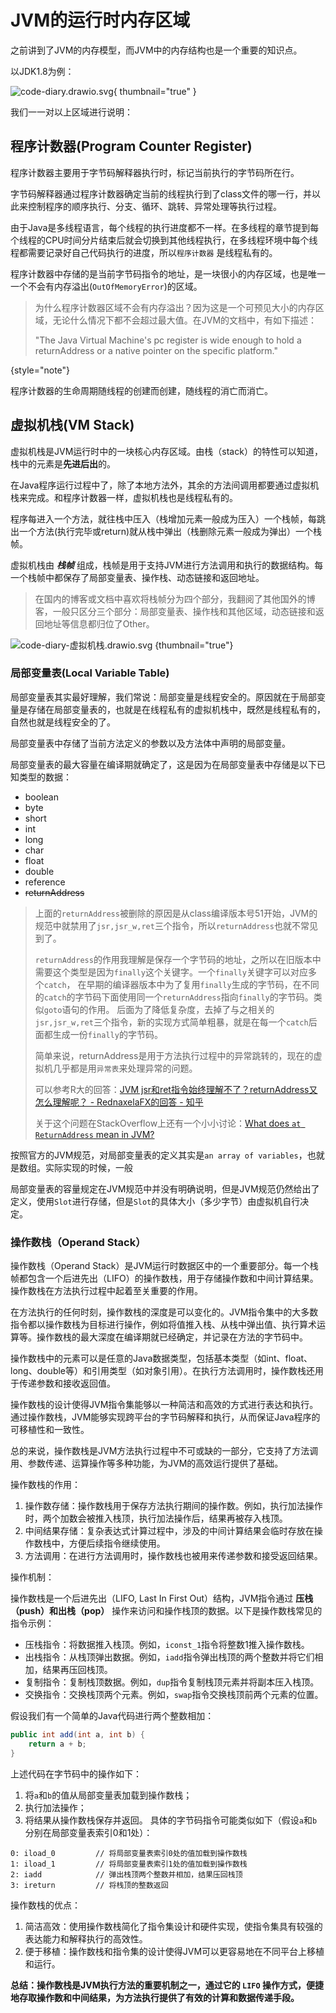 # JVM的运行时内存区域

之前讲到了JVM的内存模型，而JVM中的内存结构也是一个重要的知识点。

以JDK1.8为例：

![code-diary.drawio.svg](code-diary.drawio.svg){ thumbnail="true" }

我们一一对以上区域进行说明：

## 程序计数器(Program Counter Register)

程序计数器主要用于字节码解释器执行时，标记当前执行的字节码所在行。

字节码解释器通过程序计数器确定当前的线程执行到了class文件的哪一行，并以此来控制程序的顺序执行、分支、循环、跳转、异常处理等执行过程。

由于Java是多线程语言，每个线程的执行进度都不一样。在多线程的章节提到每个线程的CPU时间分片结束后就会切换到其他线程执行，在多线程环境中每个线程都需要记录好自己代码执行的进度，所以`程序计数器`
是线程私有的。

程序计数器中存储的是当前字节码指令的地址，是一块很小的内存区域，也是唯一一个不会有内存溢出(`OutOfMemoryError`)的区域。

> 为什么程序计数器区域不会有内存溢出？因为这是一个可预见大小的内存区域，无论什么情况下都不会超过最大值。在JVM的文档中，有如下描述：
>
> "The Java Virtual Machine's pc register is wide enough to hold a returnAddress or a native pointer on the specific
> platform."
>
{style="note"}

程序计数器的生命周期随线程的创建而创建，随线程的消亡而消亡。

## 虚拟机栈(VM Stack)

虚拟机栈是JVM运行时中的一块核心内存区域。由栈（stack）的特性可以知道，栈中的元素是**先进后出**的。

在Java程序运行过程中了，除了本地方法外，其余的方法间调用都要通过虚拟机栈来完成。和程序计数器一样，虚拟机栈也是线程私有的。

程序每进入一个方法，就往栈中压入（栈增加元素一般成为压入）一个栈帧，每跳出一个方法(执行完毕或return)就从栈中弹出（栈删除元素一般成为弹出）一个栈帧。

虚拟机栈由 ***栈帧*** 组成，栈帧是用于支持JVM进行方法调用和执行的数据结构。每一个栈帧中都保存了局部变量表、操作栈、动态链接和返回地址。

> 在国内的博客或文档中喜欢将栈帧分为四个部分，我翻阅了其他国外的博客，一般只区分三个部分：局部变量表、操作栈和其他区域，动态链接和返回地址等信息都归位了Other。

![code-diary-虚拟机栈.drawio.svg](code-diary-虚拟机栈.drawio.svg) {thumbnail="true"}

### 局部变量表(Local Variable Table)

局部变量表其实最好理解，我们常说：局部变量是线程安全的。原因就在于局部变量是存储在局部变量表的，也就是在线程私有的虚拟机栈中，既然是线程私有的，自然也就是线程安全的了。

局部变量表中存储了当前方法定义的参数以及方法体中声明的局部变量。

局部变量表的最大容量在编译期就确定了，这是因为在局部变量表中存储是以下已知类型的数据：

- boolean
- byte
- short
- int
- long
- char
- float
- double
- reference
- ~~returnAddress~~

> 上面的`returnAddress`被删除的原因是从class编译版本号51开始，JVM的规范中就禁用了`jsr,jsr_w,ret`三个指令，所以`returnAddress`也就不常见到了。
> 
> `returnAddress`的作用我理解是保存一个字节码的地址，之所以在旧版本中需要这个类型是因为`finally`这个关键字。一个`finally`关键字可以对应多个`catch`，
> 在早期的编译器版本中为了复用`finally`生成的字节码，在不同的`catch`的字节码下面使用同一个`returnAddress`指向`finally`的字节码。类似`goto`语句的作用。
> 后面为了降低复杂度，去掉了与之相关的`jsr,jsr_w,ret`三个指令，新的实现方式简单粗暴，就是在每一个`catch`后面都生成一份`finally`的字节码。
> 
> 简单来说，returnAddress是用于方法执行过程中的异常跳转的，现在的虚拟机几乎都是用`异常表`来处理异常的问题。
>
> 可以参考R大的回答：<a href="https://www.zhihu.com/question/29056872/answer/43049999">JVM jsr和ret指令始终理解不了？returnAddress又怎么理解呢？ - RednaxelaFX的回答 - 知乎</a>
> 
> 关于这个问题在StackOverflow上还有一个小小讨论：<a href="https://stackoverflow.com/questions/57753497/what-does-at-returnaddress-mean-in-jvm">What does `at ReturnAddress` mean in JVM?</a> 

按照官方的JVM规范，对局部变量表的定义其实是`an array of variables`，也就是数组。实际实现的时候，一般

局部变量表的容量规定在JVM规范中并没有明确说明，但是JVM规范仍然给出了定义，使用`Slot`进行存储，但是`Slot`的具体大小（多少字节）由虚拟机自行决定。

### 操作数栈（Operand Stack）

操作数栈（Operand Stack）是JVM运行时数据区中的一个重要部分。每一个栈帧都包含一个后进先出（LIFO）的操作数栈，用于存储操作数和中间计算结果。操作数栈在方法执行过程中起着至关重要的作用。

在方法执行的任何时刻，操作数栈的深度是可以变化的。JVM指令集中的大多数指令都以操作数栈为目标进行操作，例如将值推入栈、从栈中弹出值、执行算术运算等。操作数栈的最大深度在编译期就已经确定，并记录在方法的字节码中。

操作数栈中的元素可以是任意的Java数据类型，包括基本类型（如int、float、long、double等）和引用类型（如对象引用）。在执行方法调用时，操作数栈还用于传递参数和接收返回值。

操作数栈的设计使得JVM指令集能够以一种简洁和高效的方式进行表达和执行。通过操作数栈，JVM能够实现跨平台的字节码解释和执行，从而保证Java程序的可移植性和一致性。

总的来说，操作数栈是JVM方法执行过程中不可或缺的一部分，它支持了方法调用、参数传递、运算操作等多种功能，为JVM的高效运行提供了基础。

操作数栈的作用：

1. 操作数存储：操作数栈用于保存方法执行期间的操作数。例如，执行加法操作时，两个加数会被推入栈顶，执行加法操作后，结果再被存入栈顶。
2. 中间结果存储：复杂表达式计算过程中，涉及的中间计算结果会临时存放在操作数栈中，方便后续指令继续使用。
3. 方法调用：在进行方法调用时，操作数栈也被用来传递参数和接受返回结果。

操作机制：

操作数栈是一个后进先出（LIFO, Last In First Out）结构，JVM指令通过 **压栈（push）和出栈（pop）** 操作来访问和操作栈顶的数据。以下是操作数栈常见的指令示例：

- 压栈指令：将数据推入栈顶。例如，`iconst_1`指令将整数1推入操作数栈。
- 出栈指令：从栈顶弹出数据。例如，`iadd`指令弹出栈顶的两个整数并将它们相加，结果再压回栈顶。
- 复制指令：复制栈顶数据。例如，`dup`指令复制栈顶元素并将副本压入栈顶。
- 交换指令：交换栈顶两个元素。例如，`swap`指令交换栈顶前两个元素的位置。

假设我们有一个简单的Java代码进行两个整数相加：

```Java
public int add(int a, int b) {
    return a + b;
}
```

上述代码在字节码中的操作如下：

1. 将`a`和`b`的值从局部变量表加载到操作数栈；
2. 执行加法操作；
3. 将结果从操作数栈保存并返回。
具体的字节码指令可能类似如下（假设`a`和`b`分别在局部变量表索引0和1处）：

```text
0: iload_0         // 将局部变量表索引0处的值加载到操作数栈
1: iload_1         // 将局部变量表索引1处的值加载到操作数栈
2: iadd            // 弹出栈顶两个整数并相加，结果压回栈顶
3: ireturn         // 将栈顶的整数返回
```

操作数栈的优点：

1. 简洁高效：使用操作数栈简化了指令集设计和硬件实现，使指令集具有较强的表达能力和解释执行的高效性。
2. 便于移植：操作数栈和指令集的设计使得JVM可以更容易地在不同平台上移植和运行。

**总结：操作数栈是JVM执行方法的重要机制之一，通过它的 `LIFO` 操作方式，便捷地存取操作数和中间结果，为方法执行提供了有效的计算和数据传递手段。**
